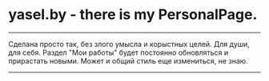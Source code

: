 # yasel.by - there is my PersonalPage.

---

Сделана просто так, без злого умысла и корыстных целей. Для души, для себя.
Раздел "Мои работы" будет постоянно обновляться и прирастать новыми. Может и общий стиль еще измениться, не знаю.

---
